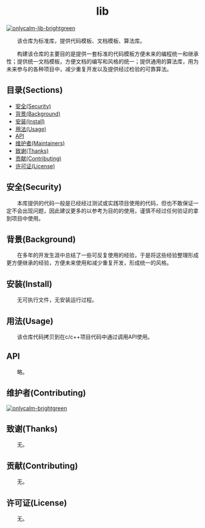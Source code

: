 # <center>lib</center>

[![onlycalm-lib-brightgreen](https://img.shields.io/badge/calm-lib-brightgreen?style=plastic&logo=appveyor "onlycalm/lib")](https://github.com/onlycalm/lib)

&emsp;&emsp;该仓库为标准库，提供代码模板、文档模板、算法库。

&emsp;&emsp;构建该仓库的主要目的是提供一套标准的代码模板方便未来的编程统一和继承性；提供统一文档模板，方便文档的编写和风格的统一；提供通用的算法库，用为未来参与的各种项目中，减少重复开发以及提供经过检验的可靠算法。

## 目录(Sections)

- [安全(Security)](#安全(Security))
- [背景(Background)](#背景(Background))
- [安装(Install)](#安装(Install))
- [用法(Usage)](#用法(Usage))
- [API](#API)
- [维护者(Maintainers)](#维护者(Maintainers))
- [致谢(Thanks)](#致谢(Thanks))
- [贡献(Contributing)](#贡献(Contributing))
- [许可证(License)](#许可证(License))

## 安全(Security)
&emsp;&emsp;本库提供的代码一般是已经经过测试或实践项目使用的代码，但也不敢保证一定不会出现问题，因此建议更多的以参考为目的的使用，谨慎不经过任何验证的拿到项目中使用。

## 背景(Background)
&emsp;&emsp;在多年的开发生涯中总结了一些可反复使用的经验，于是将这些经验整理形成更方便继承的经验，方便未来使用和减少重复开发，形成统一的风格。

## 安装(Install)
&emsp;&emsp;无可执行文件，无安装运行过程。

## 用法(Usage)
&emsp;&emsp;该仓库代码拷贝到在c/c++项目代码中通过调用API使用。

## API
&emsp;&emsp;略。

## 维护者(Contributing)

[![onlycalm-brightgreen](https://img.shields.io/badge/onlycalm-brightgreen "onlycalm-brightgreen")](https://github.com/onlycalm)

## 致谢(Thanks)
&emsp;&emsp;无。

## 贡献(Contributing)
&emsp;&emsp;无。

## 许可证(License)
&emsp;&emsp;无。
